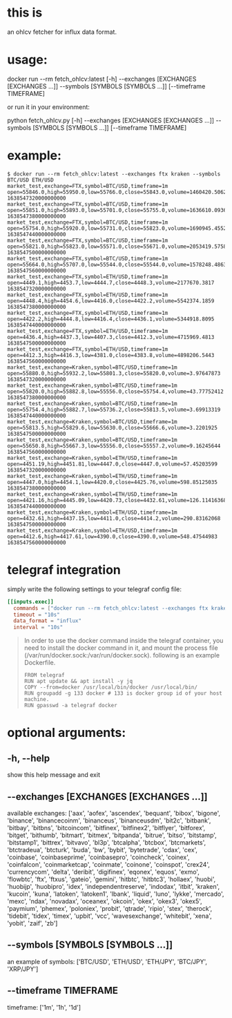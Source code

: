 # this is
an ohlcv fetcher for influx data format.

# usage:
docker run --rm fetch_ohlcv:latest [-h] --exchanges [EXCHANGES [EXCHANGES ...]] --symbols
                      [SYMBOLS [SYMBOLS ...]] [--timeframe TIMEFRAME]

or run it in your environment:

python fetch_ohlcv.py [-h] --exchanges [EXCHANGES [EXCHANGES ...]] --symbols
                      [SYMBOLS [SYMBOLS ...]] [--timeframe TIMEFRAME]

# example:

```
$ docker run --rm fetch_ohlcv:latest --exchanges ftx kraken --symbols BTC/USD ETH/USD
market_test,exchange=FTX,symbol=BTC/USD,timeframe=1m open=55846.0,high=55950.0,low=55766.0,close=55843.0,volume=1460420.5062 1638547320000000000
market_test,exchange=FTX,symbol=BTC/USD,timeframe=1m open=55851.0,high=55893.0,low=55701.0,close=55755.0,volume=1636610.0936 1638547380000000000
market_test,exchange=FTX,symbol=BTC/USD,timeframe=1m open=55754.0,high=55920.0,low=55731.0,close=55823.0,volume=1690945.4552 1638547440000000000
market_test,exchange=FTX,symbol=BTC/USD,timeframe=1m open=55821.0,high=55823.0,low=55571.0,close=55671.0,volume=2053419.5758 1638547500000000000
market_test,exchange=FTX,symbol=BTC/USD,timeframe=1m open=55664.0,high=55707.0,low=55544.0,close=55544.0,volume=1578248.4863 1638547560000000000
market_test,exchange=FTX,symbol=ETH/USD,timeframe=1m open=4449.1,high=4453.7,low=4444.7,close=4448.3,volume=2177670.3817 1638547320000000000
market_test,exchange=FTX,symbol=ETH/USD,timeframe=1m open=4448.4,high=4454.6,low=4416.0,close=4422.2,volume=5542374.1859 1638547380000000000
market_test,exchange=FTX,symbol=ETH/USD,timeframe=1m open=4422.2,high=4444.8,low=4416.4,close=4436.1,volume=5344918.8095 1638547440000000000
market_test,exchange=FTX,symbol=ETH/USD,timeframe=1m open=4436.4,high=4437.3,low=4407.3,close=4412.3,volume=4715969.4813 1638547500000000000
market_test,exchange=FTX,symbol=ETH/USD,timeframe=1m open=4412.3,high=4416.3,low=4381.0,close=4383.8,volume=4898206.5443 1638547560000000000
market_test,exchange=Kraken,symbol=BTC/USD,timeframe=1m open=55880.0,high=55932.2,low=55801.3,close=55820.0,volume=3.97647873 1638547320000000000
market_test,exchange=Kraken,symbol=BTC/USD,timeframe=1m open=55820.0,high=55882.8,low=55556.0,close=55754.4,volume=43.77752412 1638547380000000000
market_test,exchange=Kraken,symbol=BTC/USD,timeframe=1m open=55754.4,high=55882.7,low=55736.2,close=55813.5,volume=3.69913319 1638547440000000000
market_test,exchange=Kraken,symbol=BTC/USD,timeframe=1m open=55813.5,high=55829.6,low=55630.0,close=55666.6,volume=3.2201925 1638547500000000000
market_test,exchange=Kraken,symbol=BTC/USD,timeframe=1m open=55650.8,high=55667.3,low=55556.0,close=55557.2,volume=9.16245644 1638547560000000000
market_test,exchange=Kraken,symbol=ETH/USD,timeframe=1m open=4451.19,high=4451.81,low=4447.0,close=4447.0,volume=57.45203599 1638547320000000000
market_test,exchange=Kraken,symbol=ETH/USD,timeframe=1m open=4447.0,high=4454.1,low=4420.0,close=4425.76,volume=598.85125035 1638547380000000000
market_test,exchange=Kraken,symbol=ETH/USD,timeframe=1m open=4421.16,high=4445.09,low=4420.73,close=4432.61,volume=126.11416368 1638547440000000000
market_test,exchange=Kraken,symbol=ETH/USD,timeframe=1m open=4432.61,high=4437.15,low=4411.0,close=4414.2,volume=290.83162068 1638547500000000000
market_test,exchange=Kraken,symbol=ETH/USD,timeframe=1m open=4412.6,high=4417.61,low=4390.0,close=4390.0,volume=548.47544983 1638547560000000000
```

# telegraf integration
simply write the following settings to your telegraf config file:

```:telegraf.conf
[[inputs.exec]]
  commands = ["docker run --rm fetch_ohlcv:latest --exchanges ftx kraken --symbols BTC/USD ETH/USD"]
  timeout = "10s"
  data_format = "influx"
  interval = "10s"
```

> In order to use the docker command inside the telegraf container, 
> you need to install the docker command in it, and mount the process file (/var/run/docker.sock:/var/run/docker.sock).
> following is an example Dockerfile.
> ```Dockerfile.telegraf
> FROM telegraf
> RUN apt update && apt install -y jq
> COPY --from=docker /usr/local/bin/docker /usr/local/bin/
> RUN groupadd -g 133 docker # 133 is docker group id of your host machine.
> RUN gpasswd -a telegraf docker
> ```

# optional arguments:
##  -h, --help
show this help message and exit

## --exchanges [EXCHANGES [EXCHANGES ...]]
available exchanges: ['aax', 'aofex', 'ascendex',
'bequant', 'bibox', 'bigone', 'binance',
'binancecoinm', 'binanceus', 'binanceusdm', 'bit2c',
'bitbank', 'bitbay', 'bitbns', 'bitcoincom',
'bitfinex', 'bitfinex2', 'bitflyer', 'bitforex',
'bitget', 'bithumb', 'bitmart', 'bitmex', 'bitpanda',
'bitrue', 'bitso', 'bitstamp', 'bitstamp1', 'bittrex',
'bitvavo', 'bl3p', 'btcalpha', 'btcbox', 'btcmarkets',
'btctradeua', 'btcturk', 'buda', 'bw', 'bybit',
'bytetrade', 'cdax', 'cex', 'coinbase',
'coinbaseprime', 'coinbasepro', 'coincheck', 'coinex',
'coinfalcon', 'coinmarketcap', 'coinmate', 'coinone',
'coinspot', 'crex24', 'currencycom', 'delta',
'deribit', 'digifinex', 'eqonex', 'equos', 'exmo',
'flowbtc', 'ftx', 'ftxus', 'gateio', 'gemini',
'hitbtc', 'hitbtc3', 'hollaex', 'huobi', 'huobijp',
'huobipro', 'idex', 'independentreserve', 'indodax',
'itbit', 'kraken', 'kucoin', 'kuna', 'latoken',
'latoken1', 'lbank', 'liquid', 'luno', 'lykke',
'mercado', 'mexc', 'ndax', 'novadax', 'oceanex',
'okcoin', 'okex', 'okex3', 'okex5', 'paymium',
'phemex', 'poloniex', 'probit', 'qtrade', 'ripio',
'stex', 'therock', 'tidebit', 'tidex', 'timex',
'upbit', 'vcc', 'wavesexchange', 'whitebit', 'xena',
'yobit', 'zaif', 'zb']

## --symbols [SYMBOLS [SYMBOLS ...]]
an example of symbols: ['BTC/USD', 'ETH/USD',
'ETH/JPY', 'BTC/JPY', 'XRP/JPY']

## --timeframe TIMEFRAME
timeframe: ['1m', '1h', '1d']